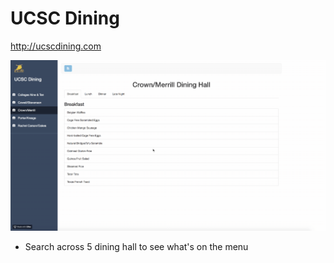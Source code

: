# UCSC Dining
http://ucscdining.com

![main](https://github.com/shafihaque7/Website/blob/master/demo1.gif)


- Search across 5 dining hall to see what's on the menu
